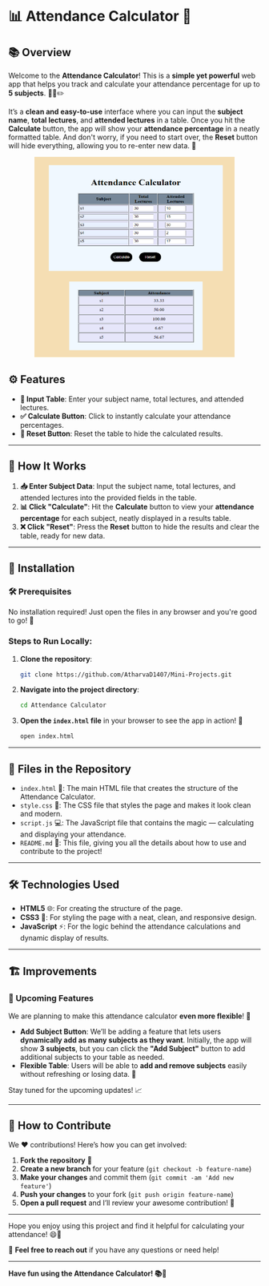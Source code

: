 # 📊 **Attendance Calculator** 📝

## 📚 Overview

Welcome to the **Attendance Calculator**! This is a **simple yet powerful** web app that helps you track and calculate your attendance percentage for up to **5 subjects**. 🧑‍🏫✏️

It’s a **clean and easy-to-use** interface where you can input the **subject name**, **total lectures**, and **attended lectures** in a table. Once you hit the **Calculate** button, the app will show your **attendance percentage** in a neatly formatted table. And don't worry, if you need to start over, the **Reset** button will hide everything, allowing you to re-enter new data. 🌟

<div align="center">
    <img src="Images/project snapshot.png" alt="website" height="400px" width="400px">
</div>

## ⚙️ Features

- **📑 Input Table**: Enter your subject name, total lectures, and attended lectures.
- **✅ Calculate Button**: Click to instantly calculate your attendance percentages.
- **🔄 Reset Button**: Reset the table to hide the calculated results.

---

## 🚀 How It Works

1. **📥 Enter Subject Data**: Input the subject name, total lectures, and attended lectures into the provided fields in the table.
2. **📊 Click "Calculate"**: Hit the **Calculate** button to view your **attendance percentage** for each subject, neatly displayed in a results table.
3. **❌ Click "Reset"**: Press the **Reset** button to hide the results and clear the table, ready for new data.

---

## 📂 Installation

### 🛠️ Prerequisites

No installation required! Just open the files in any browser and you're good to go! 🚀

### Steps to Run Locally:

1. **Clone the repository**:
   ```bash
   git clone https://github.com/AtharvaD1407/Mini-Projects.git
   ```
2. **Navigate into the project directory**:
   ```bash
   cd Attendance Calculator
   ```
3. **Open the `index.html` file** in your browser to see the app in action! 🎉
   ```bash
   open index.html
   ```

---

## 📄 Files in the Repository

- `index.html` 📑: The main HTML file that creates the structure of the Attendance Calculator.
- `style.css` 🎨: The CSS file that styles the page and makes it look clean and modern.
- `script.js` 💻: The JavaScript file that contains the magic — calculating and displaying your attendance.
- `README.md` 📖: This file, giving you all the details about how to use and contribute to the project!

---

## 🛠️ Technologies Used

- **HTML5** 🌐: For creating the structure of the page.
- **CSS3** 🎨: For styling the page with a neat, clean, and responsive design.
- **JavaScript** ⚡: For the logic behind the attendance calculations and dynamic display of results.

---

## 🏗️ Improvements

### 🚀 Upcoming Features

We are planning to make this attendance calculator **even more flexible**! 🎉

- **Add Subject Button**: We’ll be adding a feature that lets users **dynamically add as many subjects as they want**. Initially, the app will show **3 subjects**, but you can click the **"Add Subject"** button to add additional subjects to your table as needed.
- **Flexible Table**: Users will be able to **add and remove subjects** easily without refreshing or losing data. 🌱

Stay tuned for the upcoming updates! 📈

---

## 🤝 How to Contribute

We ❤️ contributions! Here’s how you can get involved:

1. **Fork the repository** 🍴
2. **Create a new branch** for your feature (`git checkout -b feature-name`)
3. **Make your changes** and commit them (`git commit -am 'Add new feature'`)
4. **Push your changes** to your fork (`git push origin feature-name`)
5. **Open a pull request** and I’ll review your awesome contribution! 🚀

---

Hope you enjoy using this project and find it helpful for calculating your attendance! 😄🚀

💬 **Feel free to reach out** if you have any questions or need help!

---

**Have fun using the Attendance Calculator! 📚🎉**
